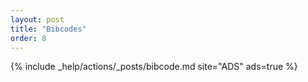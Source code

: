 ```yaml
---
layout: post
title: "Bibcodes"
order: 8
---
```


{% include _help/actions/_posts/bibcode.md site="ADS" ads=true %}
